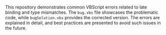 This repository demonstrates common VBScript errors related to late binding and type mismatches.  The `bug.vbs` file showcases the problematic code, while `bugSolution.vbs` provides the corrected version.  The errors are explained in detail, and best practices are presented to avoid such issues in the future.